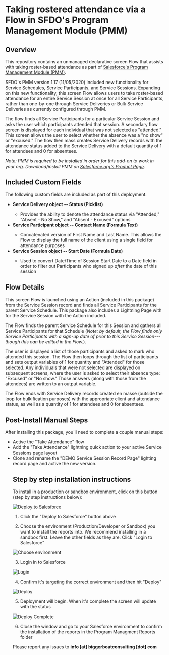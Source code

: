 # Taking rostered attendance via a Flow in SFDO's Program Management Module (PMM)

## Overview
<p>This repository contains an unmanaged declarative screen Flow that assists with taking roster-based attendance as part of <a href="https://powerofus.force.com/s/article/PMM-Documentation">Salesforce's Program Management Module (PMM)</a>.</p>
<p>SFDO's PMM version 1.17 (11/05/2020) included new functionality for Service Schedules, Service Participants, and Service Sessions. Expanding on this new functionality, this screen Flow allows users to take roster-based attendance for an entire Service Session at once for all Service Participants, rather than one-by-one through Service Deliveries or Bulk Service Deliveries as currently configured through PMM.</p>
<p>The flow finds all Service Participants for a particular Service Session and asks the user which participants attended that session. A secondary flow screen is displayed for each individual that was not selected as "attended." This screen allows the user to select whether the absence was a "no show" or "excused." The flow then mass creates Service Delivery records with the attendance status added to the Service Delivery with a default quantity of 1 for attendees and 0 for absentees.</p> 
<p><em>Note: PMM is required to be installed in order for this add-on to work in your org. Download/install PMM on <a href="https://install.salesforce.org/products/">Salesforce.org's Product Page</a>.</em></p>


## Included Custom Fields
<p>The following custom fields are included as part of this deployment:</p>
<ul>
  <li><strong>Service Delivery object -- Status (Picklist)</strong></li>
    <ul><li>Provides the ability to denote the attendance status via "Attended," "Absent - No Show," and "Absent - Excused" options</li></ul>
  <li><strong>Service Participant object -- Contact Name (Formula Text)</strong></li>
    <ul><li>Concatenated version of First Name and Last Name. This allows the Flow to display the full name of the client using a single field for attendance purposes</li></ul>
  <li><strong>Service Session object -- Start Date (Formula Date)</strong></li>
    <ul><li>Used to convert Date/Time of Session Start Date to a Date field in order to filter out Participants who signed up <em>after</em> the date of this session</li></ul>
</ul>

## Flow Details
<p>This screen Flow is launched using an Action (included in this package) from the Service Session record and finds all Service Participants for the parent Service Schedule. This package also includes a Lightning Page with for the Service Session with the Action included.</p>
<p>The Flow finds the parent Service Schedule for this Session and gathers all Service Participants for that Schedule (<em>Note: by default, the Flow finds only Service Participants with a sign-up date of prior to this Service Session---though this can be edited in the Flow.</em>).</p>
<p>The user is displayed a list of those participants and asked to mark who attended this session. The Flow then loops through the list of participants and sets output variables of 1 for quantity and "Attended" for those selected. Any individuals that were not selected are displayed on subsequent screens, where the user is asked to select their absence type: "Excused" or "No show." Those answers (along with those from the attendees) are written to an output variable.</p>
<p>The Flow ends with Service Delivery records created en masse (outside the loop for bulkification purposes) with the appropriate client and attendance status, as well as a quantity of 1 for attendees and 0 for absentees.</p>

## Post-Install Manual Steps
<p>After installing this package, you'll need to complete a couple manual steps:</p>
<ul>
  <li>Active the "Take Attendance" flow</li>
  <li>Add the "Take Attendance" lightning quick action to your active Service Sessions page layout</li>
  <li>Clone and rename the "DEMO Service Session Record Page" lighting record page and active the new version.</li>

## Step by step installation instructions

<p>To install in a production or sandbox environment, click on this button (step by step instructions below):</p>
<a href="https://githubsfdeploy.herokuapp.com?owner=Bigger-Boat-Consulting&repo=PMM-Roster-Attendance-Flow&ref=main">
  <img alt="Deploy to Salesforce"
       src="https://raw.githubusercontent.com/afawcett/githubsfdeploy/master/deploy.png">
</a>

1. Click the "Deploy to Salesforce" button above

2. Choose the environment (Production/Developer or Sandbox) you want to install the reports into. We recommend installing in a sandbox first. Leave the other fields as they are. Click "Login to Salesforce"

![Choose environment](https://biggerboatconsulting.com/wp-content/uploads/2020/06/Choose_the_environment.png)

3. Login in to Salesforce

![Login](https://biggerboatconsulting.com/wp-content/uploads/2020/06/Salesforce-login.png)

4. Confirm it's targeting the correct environment and then hit "Deploy"

![Deploy](https://biggerboatconsulting.com/wp-content/uploads/2020/06/Ready_to_deploy.png)

5. Deployment will begin. When it's complete the screen will update with the status

![Deploy Complete](https://biggerboatconsulting.com/wp-content/uploads/2020/06/Deploy_complete.png)

6. Close the window and go to your Salesforce environment to confirm the installation of the reports in the Program Managment Reports folder

Please report any issues to **info [at] biggerboatconsulting [dot] com**
